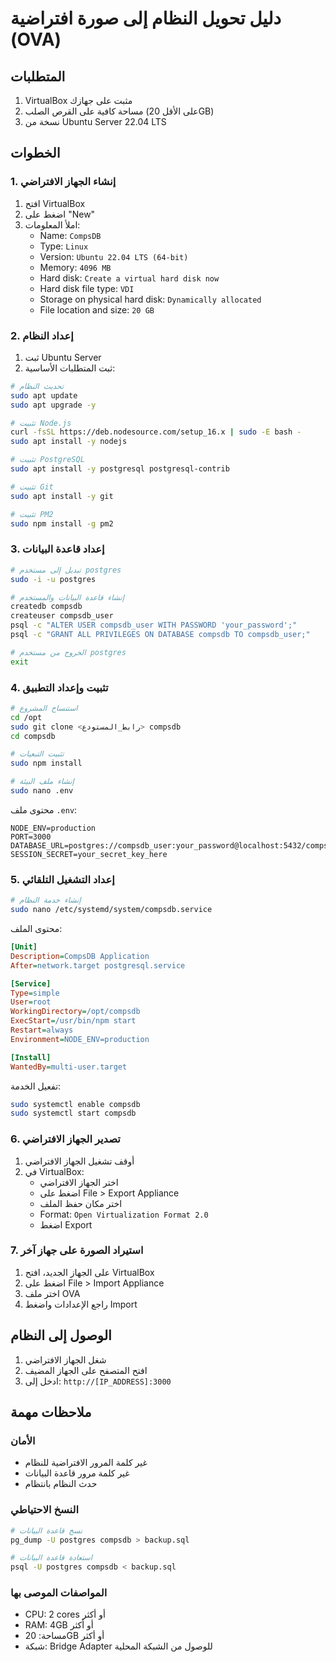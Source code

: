 # دليل تحويل النظام إلى صورة افتراضية (OVA)

## المتطلبات
1. VirtualBox مثبت على جهازك
2. مساحة كافية على القرص الصلب (على الأقل 20GB)
3. نسخة من Ubuntu Server 22.04 LTS

## الخطوات

### 1. إنشاء الجهاز الافتراضي
1. افتح VirtualBox
2. اضغط على "New"
3. املأ المعلومات:
   - Name: `CompsDB`
   - Type: `Linux`
   - Version: `Ubuntu 22.04 LTS (64-bit)`
   - Memory: `4096 MB`
   - Hard disk: `Create a virtual hard disk now`
   - Hard disk file type: `VDI`
   - Storage on physical hard disk: `Dynamically allocated`
   - File location and size: `20 GB`

### 2. إعداد النظام
1. ثبت Ubuntu Server
2. ثبت المتطلبات الأساسية:
```bash
# تحديث النظام
sudo apt update
sudo apt upgrade -y

# تثبيت Node.js
curl -fsSL https://deb.nodesource.com/setup_16.x | sudo -E bash -
sudo apt install -y nodejs

# تثبيت PostgreSQL
sudo apt install -y postgresql postgresql-contrib

# تثبيت Git
sudo apt install -y git

# تثبيت PM2
sudo npm install -g pm2
```

### 3. إعداد قاعدة البيانات
```bash
# تبديل إلى مستخدم postgres
sudo -i -u postgres

# إنشاء قاعدة البيانات والمستخدم
createdb compsdb
createuser compsdb_user
psql -c "ALTER USER compsdb_user WITH PASSWORD 'your_password';"
psql -c "GRANT ALL PRIVILEGES ON DATABASE compsdb TO compsdb_user;"

# الخروج من مستخدم postgres
exit
```

### 4. تثبيت وإعداد التطبيق
```bash
# استنساخ المشروع
cd /opt
sudo git clone <رابط_المستودع> compsdb
cd compsdb

# تثبيت التبعيات
sudo npm install

# إنشاء ملف البيئة
sudo nano .env
```

محتوى ملف `.env`:
```env
NODE_ENV=production
PORT=3000
DATABASE_URL=postgres://compsdb_user:your_password@localhost:5432/compsdb
SESSION_SECRET=your_secret_key_here
```

### 5. إعداد التشغيل التلقائي
```bash
# إنشاء خدمة النظام
sudo nano /etc/systemd/system/compsdb.service
```

محتوى الملف:
```ini
[Unit]
Description=CompsDB Application
After=network.target postgresql.service

[Service]
Type=simple
User=root
WorkingDirectory=/opt/compsdb
ExecStart=/usr/bin/npm start
Restart=always
Environment=NODE_ENV=production

[Install]
WantedBy=multi-user.target
```

تفعيل الخدمة:
```bash
sudo systemctl enable compsdb
sudo systemctl start compsdb
```

### 6. تصدير الجهاز الافتراضي
1. أوقف تشغيل الجهاز الافتراضي
2. في VirtualBox:
   - اختر الجهاز الافتراضي
   - اضغط على File > Export Appliance
   - اختر مكان حفظ الملف
   - Format: `Open Virtualization Format 2.0`
   - اضغط Export

### 7. استيراد الصورة على جهاز آخر
1. على الجهاز الجديد، افتح VirtualBox
2. اضغط على File > Import Appliance
3. اختر ملف OVA
4. راجع الإعدادات واضغط Import

## الوصول إلى النظام

1. شغل الجهاز الافتراضي
2. افتح المتصفح على الجهاز المضيف
3. ادخل إلى: `http://[IP_ADDRESS]:3000`

## ملاحظات مهمة

### الأمان
- غير كلمة المرور الافتراضية للنظام
- غير كلمة مرور قاعدة البيانات
- حدث النظام بانتظام

### النسخ الاحتياطي
```bash
# نسخ قاعدة البيانات
pg_dump -U postgres compsdb > backup.sql

# استعادة قاعدة البيانات
psql -U postgres compsdb < backup.sql
```

### المواصفات الموصى بها
- CPU: 2 cores أو أكثر
- RAM: 4GB أو أكثر
- مساحة: 20GB أو أكثر
- شبكة: Bridge Adapter للوصول من الشبكة المحلية
